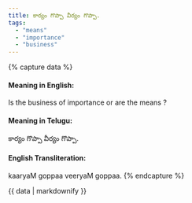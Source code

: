 ```yaml
---
title: కార్యం గొప్పా వీర్యం గొప్పా.
tags:
  - "means"
  - "importance"
  - "business"
---
```


{% capture data %}
#### Meaning in English:
Is the business of importance or are the means ?

#### Meaning in Telugu:
కార్యం గొప్పా వీర్యం గొప్పా.

#### English Transliteration:
kaaryaM goppaa veeryaM goppaa.
{% endcapture %}

<div class="notice">{{ data | markdownify }}</div>

